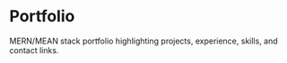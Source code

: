# Portfolio
MERN/MEAN stack portfolio highlighting projects, experience, skills, and contact links.
